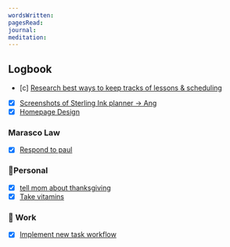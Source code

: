 ```yaml
---
wordsWritten: 
pagesRead: 
journal: 
meditation:
---
```



## Logbook
- [c] [Research best ways to keep tracks of lessons & scheduling](things:///show?id=7bQ6vcuq74xJc4bN3CQMvx)
- [x] [Screenshots of Sterling Ink planner -> Ang](things:///show?id=QkK2UdkCX29tTXJSw6Gynh)
- [x] [Homepage Design](things:///show?id=DS9PiNgEvGJHKMGjP11r9t)

### Marasco Law
- [x] [Respond to paul](things:///show?id=9LWgzAUMeuu9ha5eQB95aj)

### 🏡Personal
- [x] [tell mom about thanksgiving](things:///show?id=YEfJ1ZCbTVUry6BALXDm3s)
- [x] [Take vitamins](things:///show?id=N59oj41zUk8oGRwLcq3fXj)

### 💼 Work
- [x] [Implement new task workflow](things:///show?id=DbujykCTa6BBsNE5bWfoFr)